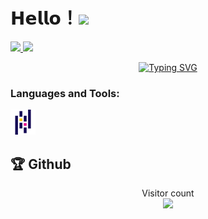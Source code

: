 # 𝗛𝗲𝗹𝗹𝗼！<img src="https://user-images.githubusercontent.com/5679180/79618120-0daffb80-80be-11ea-819e-d2b0fa904d07.gif" width="27px"> 


<a href="https://www.linkedin.com/in/nava-biglar-b233b62a7/?originalSubdomain=ir">
    <img src="https://img.shields.io/badge/-Linkedin-blue?style=flat-square&logo=linkedin">
</a>

<a href="mailto:nava.biglar@gmail.com">
    <img src="https://img.shields.io/badge/-Email-red?style=flat-square&logo=gmail&logoColor=white">
</a>





<p align="center">
<a href="https://github.com/drkostas">
    <img src="https://readme-typing-svg.demolab.com?font=Georgia&size=18&duration=2000&pause=100&multiline=true&width=500&height=80&lines=Nava+Biglar;+%7C+ Cs+Student;" alt="Typing SVG" />
</a>
<br/>





<h3 align="left">Languages and Tools:</h3>
<img src="https://raw.githubusercontent.com/devicons/devicon/2ae2a900d2f041da66e950e4d48052658d850630/icons/pandas/pandas-original.svg" alt="pandas" width="40" height="40"/> 




## 🏆 Github



<p align="center"> 
  Visitor count<br>
  <img src="https://profile-counter.glitch.me/navaabiglar/count.svg" />
</p>
